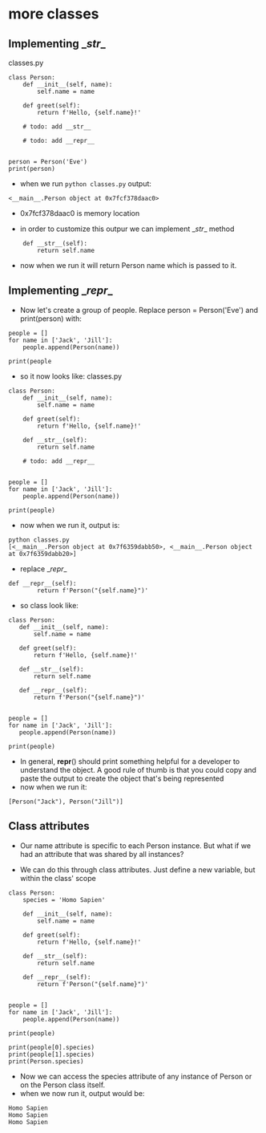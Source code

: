 
# more classes
 

## Implementing \__str__
classes.py
```text
class Person:
    def __init__(self, name):
        self.name = name

    def greet(self):
        return f'Hello, {self.name}!'

    # todo: add __str__

    # todo: add __repr__


person = Person('Eve')
print(person)

```
- when we run `python classes.py`
output:
```text
<__main__.Person object at 0x7fcf378daac0>
```
- 0x7fcf378daac0 is memory location

- in order to customize this outpur we can implement \__str__ method
```text
    def __str__(self):
        return self.name
```
- now when we run it will return Person name which is passed to it.

## Implementing \__repr__

- Now let's create a group of people. Replace person = Person('Eve') and print(person) with:
```text
people = []
for name in ['Jack', 'Jill']:
    people.append(Person(name))

print(people
```
- so it now looks like:
classes.py
```text
class Person:
    def __init__(self, name):
        self.name = name

    def greet(self):
        return f'Hello, {self.name}!'

    def __str__(self):
        return self.name

    # todo: add __repr__


people = []
for name in ['Jack', 'Jill']:
    people.append(Person(name))

print(people)

```

- now when we run it, output is:
```text
python classes.py
[<__main__.Person object at 0x7f6359dabb50>, <__main__.Person object at 0x7f6359dabb20>]
```
- replace \__repr__
```text
def __repr__(self):
        return f'Person("{self.name}")'
```
- so class look like:
 ```text
class Person:
    def __init__(self, name):
        self.name = name

    def greet(self):
        return f'Hello, {self.name}!'

    def __str__(self):
        return self.name

    def __repr__(self):
        return f'Person("{self.name}")'


people = []
for name in ['Jack', 'Jill']:
    people.append(Person(name))

print(people)

```
- In general, __repr__() should print something helpful for a developer to understand the object. A good rule of thumb is that you could copy and paste the output to create the object that's being represented
- now when we run it:
```text
[Person("Jack"), Person("Jill")]
```

## Class attributes
- Our name attribute is specific to each Person instance. But what if we had an attribute that was shared by all instances?

- We can do this through class attributes. Just define a new variable, but within the class' scope

```text
class Person:
    species = 'Homo Sapien'

    def __init__(self, name):
        self.name = name

    def greet(self):
        return f'Hello, {self.name}!'

    def __str__(self):
        return self.name

    def __repr__(self):
        return f'Person("{self.name}")'


people = []
for name in ['Jack', 'Jill']:
    people.append(Person(name))

print(people)

print(people[0].species)
print(people[1].species)
print(Person.species)
```

- Now we can access the species attribute of any instance of Person or on the Person class itself.
- when we now run it, output would be:
```text
Homo Sapien
Homo Sapien
Homo Sapien
```